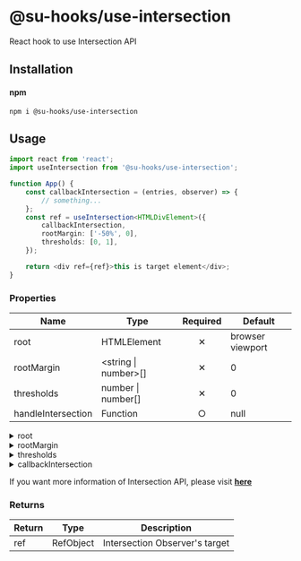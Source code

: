 # @su-hooks/use-intersection

React hook to use Intersection API

## Installation

#### npm

`npm i @su-hooks/use-intersection`

## Usage

```typescript
import react from 'react';
import useIntersection from '@su-hooks/use-intersection';

function App() {
	const callbackIntersection = (entries, observer) => {
		// something...
	};
	const ref = useIntersection<HTMLDivElement>({
		callbackIntersection,
		rootMargin: ['-50%', 0],
		thresholds: [0, 1],
	});

	return <div ref={ref}>this is target element</div>;
}
```

### Properties

| Name               | Type                 | Required | Default          |
| ------------------ | -------------------- | :------: | ---------------- |
| root               | HTMLElement          |    ✕     | browser viewport |
| rootMargin         | <string \| number>[] |    ✕     | 0                |
| thresholds         | number \| number[]   |    ✕     | 0                |
| handleIntersection | Function             |    ○     | null             |

<details>
	<summary>root</summary>

- Element used as the viewport. If it is not specified or is `NULL`, default value is browser's viewport.

</details>

<details>
	<summary>rootMargin</summary>
	
	
 - Offsets from the root
 - Type definition

```typescript
type marginType = number | string;
type IntersectionMargin =
	| [marginType]
	| [marginType, marginType]
	| [marginType, marginType, marginType]
	| [marginType, marginType, marginType, marginType];
```

- Margin Array order is same as `CSS margin` order
- If property sent as `number`, the unit is considered `px`.
- If property sent as `string`, the unit must be `px` or `%`.
</details>

<details>
	<summary>thresholds</summary>

- Value representing `percentages` of the target element which are visible.
</details>

<details>
	<summary>callbackIntersection</summary>
	
- When occured intersection, use this handling function
- Type Definition

```typescript
type IntersectionHandler = (
	entries: IntersectionObserverEntry[],
	observer: IntersectionObserver
) => void;
```

- entiries: observer's target element array
</details>

If you want more information of Intersection API, please visit **[here](https://developer.mozilla.org/en-US/docs/Web/API/Intersection_Observer_API)**

### Returns

| Return | Type      | Description                    |
| ------ | --------- | ------------------------------ |
| ref    | RefObject | Intersection Observer's target |

